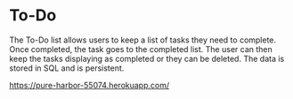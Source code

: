# To-Do

The To-Do list allows users to keep a list of tasks they need to complete.  Once completed, the task goes to the completed list.  The user can then keep the tasks displaying as completed or they can be deleted.  The data is stored in SQL and is persistent.

https://pure-harbor-55074.herokuapp.com/
